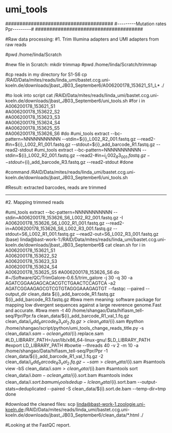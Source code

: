 # umi_tools

######################################
#---------Mutation rates Ppr---------#
######################################



#Raw data processing:
#1. Trim Illumina adapters and UMI adapters from raw reads

#pwd
/home/linda/Scratch

#new file in Scratch: mkdir trimmap
#pwd
/home/linda/Scratch/trimmap

#cp reads in my directory for S1-S6
cp /RAID/Data/mites/reads/linda_umi/bastet.ccg.uni-koeln.de/downloads/jbast_JB03_September6/A006200178_153621_S1_L* ./


#to look into script
cat /RAID/Data/mites/reads/linda_umi/bastet.ccg.uni-koeln.de/downloads/jbast_JB03_September6/uni_tools.sh
#for i in A006200178_153621_S1 \
#A006200178_153622_S2 \
#A006200178_153623_S3 \
#A006200178_153624_S4 \
#A006200178_153625_S5 \
#A006200178_153626_S6
#do
#umi_tools extract --bc-pattern=NNNNNNNNNNN --stdin=${i}_L002_R2_001.fastq.gz --read2-#in=${i}_L002_R1_001.fastq.gz --stdout=${i}_add_barcode_R1.fastq.gz --read2-stdout
#umi_tools extract --bc-pattern=NNNNNNNNNNN --stdin=${i}_L002_R2_001.fastq.gz --read2-#in=${i}_L002_R3_001.fastq.gz --stdout=${i}_add_barcode_R3.fastq.gz --read2-stdout
#done

#command
/RAID/Data/mites/reads/linda_umi/bastet.ccg.uni-koeln.de/downloads/jbast_JB03_September6/uni_tools.sh
 
 #Result: extracted barcodes, reads are trimmed

-----
#2. Mapping trimmed reads

#umi_tools extract --bc-pattern=NNNNNNNNNNN --stdin=A006200178_153626_S6_L002_R2_001.fastq.gz -I A006200178_153626_S6_L002_R1_001.fastq.gz --read2-in=A006200178_153626_S6_L002_R3_001.fastq.gz --stdout=S6_L002_R1_001.fastq.gz --read2-out=S6_L002_R3_001.fastq.gz
(base) linda@bast-work-1:/RAID/Data/mites/reads/linda_umi/bastet.ccg.uni-koeln.de/downloads/jbast_JB03_September6$ cat clean.sh
for i in A006200178_153621_S1 \
	A006200178_153622_S2 \
	A006200178_153623_S3 \
	A006200178_153624_S4 \
	A006200178_153625_S5
	#A006200178_153626_S6
do
	#~/Software/QC/TrimGalore-0.6.5/trim_galore -j 30 -q 30 -a AGATCGGAAGAGCACACGTCTGAACTCCAGTCA -a2 AGATCGGAAGAGCGTCGTGTAGGGAAAGAGTGT --fastqc --paired --output_dir clean_data ${i}_add_barcode_R1.fastq.gz ${i}_add_barcode_R3.fastq.gz 
  #bwa mem meaning: software package for mapping low divergent sequences against a large reverence genome.Fast and accurate. 
	#bwa mem -t 40 /home/shangao/Data/hifiasm_tell-seq/Ppr/Ppr.fa clean_data/${i}_add_barcode_R1_val_1.fq.gz clean_data/${i}_add_barcode_R3_val_2.fq.gz > clean_data/${i}.sam
	#python /home/shangao/script/python/umi_tools_change_reads_title.py -s clean_data/${i}.sam -o clean_data/${i}.replace.sam
	#LD_LIBRARY_PATH=/usr/lib/x86_64-linux-gnu/:$LD_LIBRARY_PATH
	#export LD_LIBRARY_PATH
	#bowtie --threads 40 -v 2 -m 10 -a /home/shangao/Data/hifiasm_tell-seq/Ppr/Ppr -1 clean_data/${i}_add_barcode_R1_val_1.fq.gz -2 clean_data/${i}_add_barcode_R3_val_2.fq.gz  --sam > clean_data/${i}.sam
	#samtools view -bS clean_data/${i}.sam > clean_data/${i}.bam
	#samtools sort clean_data/${i}.bam -o clean_data/${i}.sort.bam
	#samtools index clean_data/${i}.sort.bam
	umi_tools dedup -I clean_data/${i}.sort.bam --output-stats=deduplicated --paired -S clean_data/${i}.sort.de.bam --temp-dir=tmp
done


#download the cleaned files: scp  linda@bast-work-1.zoologie.uni-koeln.de:/RAID/Data/mites/reads/linda_umi/bastet.ccg.uni-koeln.de/downloads/jbast_JB03_September6/clean_data/*.html ./

#Looking at the FastQC report.
